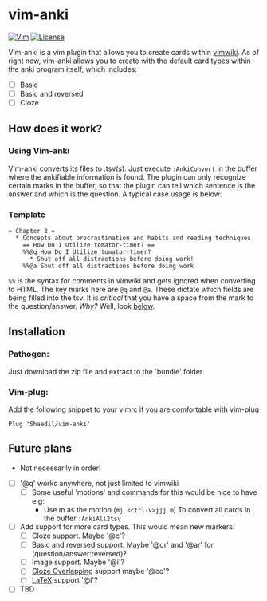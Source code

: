 # vim-anki
[![Vim](https://img.shields.io/badge/BUILT%20WITH-VIM-brightgreen?style=for-the-badge&labelColor=64dd17)](https://github.com/vim/vim)
[![License](https://img.shields.io/badge/License-MIT-blue?style=for-the-badge)](https://github.com/Shaedil/vim-anki)

Vim-anki is a vim plugin that allows you to create cards within [vimwiki](https://github.com/vimwiki/vimwiki). As of right now, vim-anki allows you to create with the default card types within the anki program itself, which includes:
- [ ] Basic
- [ ] Basic and reversed
- [ ] Cloze

## How does it work?
### Using Vim-anki
Vim-anki converts its files to .tsv(s). Just execute `:AnkiConvert` in the buffer where the ankifiable information is found. 
The plugin can only recognize certain marks in the buffer, so that the plugin can tell which sentence is the answer and which is the question. 
A typical case usage is below:
### Template
```vim
= Chapter 3 =
  * Concepts about procrastination and habits and reading techniques
	== How Do I Utilize tomator-timer? == 
	%%@q How Do I Utilize tomator-timer?
      * Shut off all distractions before doing work!
	%%@a Shut off all distractions before doing work
```
`%%` is the syntax for comments in vimwiki and gets ignored when converting to HTML. The key marks here are `@q` and `@a`. These dictate which fields are being filled into the tsv. It is *critical*  that you have a space from the mark to the question/answer. _Why?_ Well, look [below](https://github.com/Shaedil/vim-anki/tree/dev#future-plans).
## Installation
### Pathogen:
Just download the zip file and extract to the 'bundle' folder
### Vim-plug: 
Add the following snippet to your vimrc if you are comfortable with vim-plug
```vim
Plug 'Shaedil/vim-anki'
```
## Future plans
* Not necessarily in order!
- [ ] '@q' works anywhere, not just limited to vimwiki
	- [ ] Some useful 'motions' and commands for this would be nice to have e.g:
		* Use m as the motion (`mj`, `<ctrl-v>jjj m`) To convert all cards in the buffer `:AnkiAll2tsv`
- [ ] Add support for more card types. This would mean new markers.
	- [ ] Cloze support. Maybe '@c'?
	- [ ] Basic and reversed support. Maybe '@qr' and '@ar' for (question/answer:reversed)?
	- [ ] Image support. Maybe '@i'?
	- [ ] [Cloze Overlapping](https://ankiweb.net/shared/info/969733775) support maybe '@co'?
	- [ ] [LaTeX](https://www.quora.com/How-can-I-insert-mathematical-equations-into-Anki) support '@l'?
- [ ] TBD

